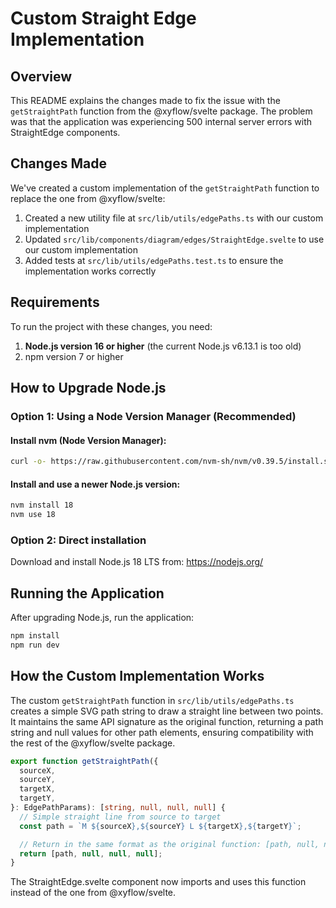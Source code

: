 # Custom Straight Edge Implementation

## Overview

This README explains the changes made to fix the issue with the `getStraightPath` function from the @xyflow/svelte package. The problem was that the application was experiencing 500 internal server errors with StraightEdge components.

## Changes Made

We've created a custom implementation of the `getStraightPath` function to replace the one from @xyflow/svelte:

1. Created a new utility file at `src/lib/utils/edgePaths.ts` with our custom implementation
2. Updated `src/lib/components/diagram/edges/StraightEdge.svelte` to use our custom implementation
3. Added tests at `src/lib/utils/edgePaths.test.ts` to ensure the implementation works correctly

## Requirements

To run the project with these changes, you need:

1. **Node.js version 16 or higher** (the current Node.js v6.13.1 is too old)
2. npm version 7 or higher

## How to Upgrade Node.js

### Option 1: Using a Node Version Manager (Recommended)

#### Install nvm (Node Version Manager):

```bash
curl -o- https://raw.githubusercontent.com/nvm-sh/nvm/v0.39.5/install.sh | bash
```

#### Install and use a newer Node.js version:

```bash
nvm install 18
nvm use 18
```

### Option 2: Direct installation

Download and install Node.js 18 LTS from: https://nodejs.org/

## Running the Application

After upgrading Node.js, run the application:

```bash
npm install
npm run dev
```

## How the Custom Implementation Works

The custom `getStraightPath` function in `src/lib/utils/edgePaths.ts` creates a simple SVG path string to draw a straight line between two points. It maintains the same API signature as the original function, returning a path string and null values for other path elements, ensuring compatibility with the rest of the @xyflow/svelte package.

```typescript
export function getStraightPath({
  sourceX,
  sourceY,
  targetX,
  targetY,
}: EdgePathParams): [string, null, null, null] {
  // Simple straight line from source to target
  const path = `M ${sourceX},${sourceY} L ${targetX},${targetY}`;

  // Return in the same format as the original function: [path, null, null, null]
  return [path, null, null, null];
}
```

The StraightEdge.svelte component now imports and uses this function instead of the one from @xyflow/svelte.